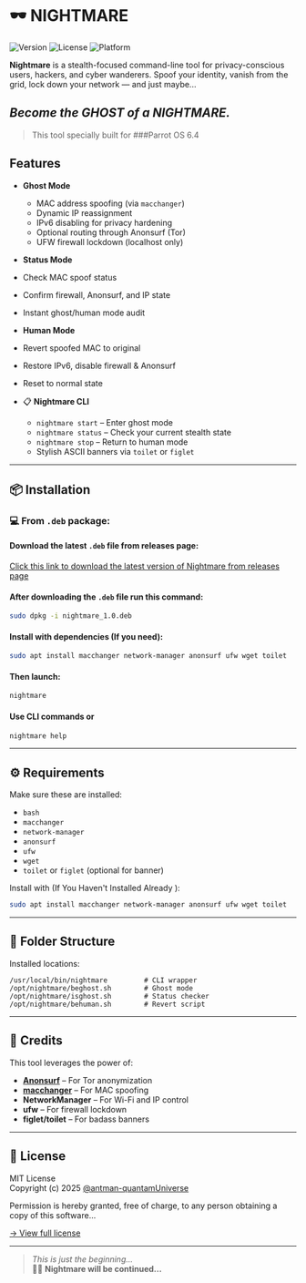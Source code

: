 # 🕶️ NIGHTMARE 

![Version](https://img.shields.io/badge/version-2.0.0-blue.svg)
![License](https://img.shields.io/badge/license-MIT-green.svg)
![Platform](https://img.shields.io/badge/platform-Linux-lightgrey.svg)

**Nightmare** is a stealth-focused command-line tool for privacy-conscious users, hackers, and cyber wanderers. Spoof your identity, vanish from the grid, lock down your network — and just maybe...

## _Become the GHOST of a NIGHTMARE._

> This tool specially built for ###Parrot OS 6.4

## Features

- **Ghost Mode**
  - MAC address spoofing (via `macchanger`)
  - Dynamic IP reassignment
  - IPv6 disabling for privacy hardening
  - Optional routing through Anonsurf (Tor)
  - UFW firewall lockdown (localhost only)

-  **Status Mode**
  - Check MAC spoof status
  - Confirm firewall, Anonsurf, and IP state
  - Instant ghost/human mode audit

-  **Human Mode**
  - Revert spoofed MAC to original
  - Restore IPv6, disable firewall & Anonsurf
  - Reset to normal state

- 📋️ **Nightmare CLI**
  - `nightmare start` – Enter ghost mode
  - `nightmare status` – Check your current stealth state
  - `nightmare stop` – Return to human mode
  - Stylish ASCII banners via `toilet` or `figlet`

---

## 📦 Installation

### 💻 From `.deb` package:
#### Download the latest `.deb` file from releases page:
[Click this link to download the latest version of Nightmare from releases page](https://github.com/antman-quantamuniverse/nightmare/releases) 

#### After downloading the `.deb` file run this command:

```bash
sudo dpkg -i nightmare_1.0.deb
```
#### Install with dependencies (If you need):

```bash
sudo apt install macchanger network-manager anonsurf ufw wget toilet
```
#### Then launch:

```bash
nightmare 
```
#### Use CLI commands or 
```bash
nightmare help
```
---

## ⚙️ Requirements

Make sure these are installed:

- `bash`
- `macchanger`
- `network-manager`
- `anonsurf`
- `ufw`
- `wget`
- `toilet` or `figlet` (optional for banner)

Install with (If You Haven't Installed Already ):

```bash
sudo apt install macchanger network-manager anonsurf ufw wget toilet
```

---

## 📁 Folder Structure

Installed locations:

```
/usr/local/bin/nightmare         # CLI wrapper
/opt/nightmare/beghost.sh        # Ghost mode
/opt/nightmare/isghost.sh        # Status checker
/opt/nightmare/behuman.sh        # Revert script
```

---

## 🙏 Credits

This tool leverages the power of:

- **[Anonsurf](https://github.com/ParrotSec/anonsurf)** – For Tor anonymization
- **[macchanger](https://github.com/alobbs/macchanger)** – For MAC spoofing
- **NetworkManager** – For Wi-Fi and IP control
- **ufw** – For firewall lockdown
- **figlet/toilet** – For badass banners

---

## 📜 License

MIT License  
Copyright (c) 2025 [@antman-quantamUniverse](https://github.com/antman-quantamUniverse)

Permission is hereby granted, free of charge, to any person obtaining a copy of this software...

[→ View full license](./license)

---

> _This is just the beginning..._  
> 🧠👻 **Nightmare will be continued...**
